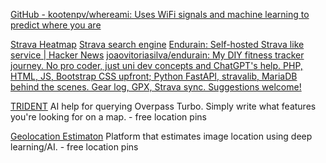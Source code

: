 
[GitHub - kootenpv/whereami: Uses WiFi signals and machine learning to predict where you are](https://github.com/kootenpv/whereami)

[Strava Heatmap](https://labs.strava.com/heatmap)
[Strava search engine](https://www.doogal.co.uk/strava.php)
[Endurain: Self-hosted Strava like service | Hacker News](https://news.ycombinator.com/item?id=38742637)
[joaovitoriasilva/endurain: My DIY fitness tracker journey. No pro coder, just uni dev concepts and ChatGPT's help. PHP, HTML, JS, Bootstrap CSS upfront; Python FastAPI, stravalib, MariaDB behind the scenes. Gear log, GPX, Strava sync. Suggestions welcome!](https://github.com/joaovitoriasilva/endurain)

[TRIDENT](https://trident.yuiseki.net/)
AI help for querying Overpass Turbo. Simply write what features you're looking for on a map. - free
location pins

[Geolocation Estimaton](https://labs.tib.eu/geoestimation/)
Platform that estimates image location using deep learning/AI. - free
location pins
